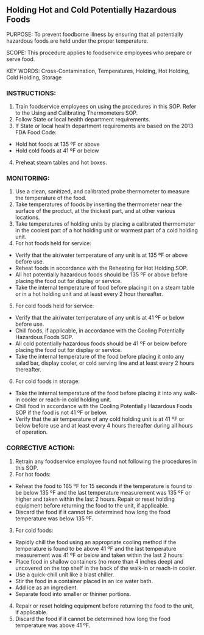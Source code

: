 ## Holding Hot and Cold Potentially Hazardous Foods

PURPOSE: To prevent foodborne illness by ensuring that all potentially hazardous
foods are held under the proper temperature.

SCOPE: This procedure applies to foodservice employees who prepare or serve food.

KEY WORDS: Cross-Contamination, Temperatures, Holding, Hot Holding, Cold
Holding, Storage

### INSTRUCTIONS:

1. Train foodservice employees on using the procedures in this SOP. Refer to the Using
and Calibrating Thermometers SOP.
2. Follow State or local health department requirements.
3. If State or local health department requirements are based on the 2013 FDA Food Code:
  * Hold hot foods at 135 ºF or above
  * Hold cold foods at 41 ºF or below
4. Preheat steam tables and hot boxes.

### MONITORING:

1. Use a clean, sanitized, and calibrated probe thermometer to measure the temperature
of the food.
2. Take temperatures of foods by inserting the thermometer near the surface of the
product, at the thickest part, and at other various locations.
3. Take temperatures of holding units by placing a calibrated thermometer in the coolest
part of a hot holding unit or warmest part of a cold holding unit.
4. For hot foods held for service:
  * Verify that the air/water temperature of any unit is at 135 ºF or above before use.
  * Reheat foods in accordance with the Reheating for Hot Holding SOP.
  * All hot potentially hazardous foods should be 135 ºF or above before placing the food out for display or service.
  * Take the internal temperature of food before placing it on a steam table or in a hot holding unit and at least every 2 hour thereafter.
5. For cold foods held for service:
  * Verify that the air/water temperature of any unit is at 41 ºF or below before use.
  * Chill foods, if applicable, in accordance with the Cooling Potentially Hazardous Foods SOP.
  * All cold potentially hazardous foods should be 41 ºF or below before placing the food out for display or service.
  * Take the internal temperature of the food before placing it onto any salad bar, display cooler, or cold serving line and at least every 2 hours thereafter.
6. For cold foods in storage:
  * Take the internal temperature of the food before placing it into any walk-in cooler or reach-in cold holding unit.
  * Chill food in accordance with the Cooling Potentially Hazardous Foods SOP if the food is not 41 ºF or below. 
  * Verify that the air temperature of any cold holding unit is at 41 ºF or below before use and at least every 4 hours thereafter during all hours of operation.

### CORRECTIVE ACTION:

1. Retrain any foodservice employee found not following the procedures in this SOP.
2. For hot foods:
  * Reheat the food to 165 ºF for 15 seconds if the temperature is found to be below 135 ºF and the last temperature measurement was 135 ºF or higher and taken within the last 2 hours. Repair or reset holding equipment before returning the food to the unit, if applicable.
  * Discard the food if it cannot be determined how long the food temperature was below 135 ºF.
3. For cold foods:
  * Rapidly chill the food using an appropriate cooling method if the temperature is found to be above 41 ºF and the last temperature measurement was 41 ºF or below and taken within the last 2 hours:
  * Place food in shallow containers (no more than 4 inches deep) and uncovered on the top shelf in the back of the walk-in or reach-in cooler. 
  * Use a quick-chill unit like a blast chiller.
  * Stir the food in a container placed in an ice water bath.
  * Add ice as an ingredient.
  * Separate food into smaller or thinner portions.
4. Repair or reset holding equipment before returning the food to the unit, if applicable.
5. Discard the food if it cannot be determined how long the food temperature was above 41 ºF.

